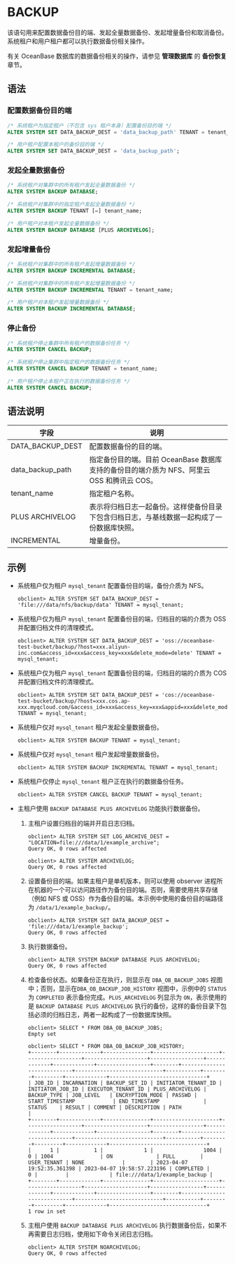 # BACKUP

该语句用来配置数据备份目的端、发起全量数据备份、发起增量备份和取消备份。系统租户和用户租户都可以执行数据备份相关操作。

有关 OceanBase 数据库的数据备份相关的操作，请参见 **管理数据库** 的 **备份恢复**章节。

## 语法

### 配置数据备份目的端

```sql
/* 系统租户为指定租户（不包含 sys 租户本身）配置备份目的端 */
ALTER SYSTEM SET DATA_BACKUP_DEST = 'data_backup_path' TENANT = tenant_name;

/* 用户租户配置本租户的备份目的端 */
ALTER SYSTEM SET DATA_BACKUP_DEST = 'data_backup_path';
```

### 发起全量数据备份

```sql
/* 系统租户对集群中的所有租户发起全量数据备份 */
ALTER SYSTEM BACKUP DATABASE;

/* 系统租户对集群中的指定租户发起全量数据备份 */
ALTER SYSTEM BACKUP TENANT [=] tenant_name;

/* 用户租户对本租户发起全量数据备份 */
ALTER SYSTEM BACKUP DATABASE [PLUS ARCHIVELOG];
```

### 发起增量备份

```sql
/* 系统租户对集群中的所有租户发起增量数据备份 */
ALTER SYSTEM BACKUP INCREMENTAL DATABASE;

/* 系统租户对集群中的所有租户发起增量数据备份 */
ALTER SYSTEM BACKUP INCREMENTAL TENANT = tenant_name;

/* 用户租户对本租户发起增量数据备份 */
ALTER SYSTEM BACKUP INCREMENTAL DATABASE;
```

### 停止备份

```sql
/* 系统租户停止集群中所有租户的数据备份任务 */
ALTER SYSTEM CANCEL BACKUP;

/* 系统租户停止集群中指定租户的数据备份任务 */
ALTER SYSTEM CANCEL BACKUP TENANT = tenant_name;

/* 用户租户停止本租户正在执行的数据备份任务 */
ALTER SYSTEM CANCEL BACKUP;
```

## 语法说明

| 字段 | 说明 |
| --- | --- |
| DATA_BACKUP_DEST | 配置数据备份的目的端。 |
| data_backup_path | 指定备份目的端。目前 OceanBase 数据库支持的备份目的端介质为 NFS、阿里云 OSS 和腾讯云 COS。 |
| tenant_name | 指定租户名称。 |
| PLUS ARCHIVELOG | 表示将归档日志一起备份。这样使备份目录下包含归档日志，与基线数据一起构成了一份数据库快照。|
| INCREMENTAL | 增量备份。 |

## 示例

- 系统租户仅为租户 `mysql_tenant` 配置备份目的端，备份介质为 NFS。

   ```shell
   obclient> ALTER SYSTEM SET DATA_BACKUP_DEST = 'file:///data/nfs/backup/data' TENANT = mysql_tenant;
   ```

- 系统租户仅为租户 `mysql_tenant` 配置备份目的端，归档目的端的介质为 OSS 并配置归档文件的清理模式。

   ```shell
   obclient> ALTER SYSTEM SET DATA_BACKUP_DEST = 'oss://oceanbase-test-bucket/backup/?host=xxx.aliyun-inc.com&access_id=xxx&access_key=xxx&delete_mode=delete' TENANT = mysql_tenant;
   ```

- 系统租户仅为租户 `mysql_tenant` 配置备份目的端，归档目的端的介质为 COS 并配置归档文件的清理模式。

  ```shell
  obclient> ALTER SYSTEM SET DATA_BACKUP_DEST = 'cos://oceanbase-test-bucket/backup/?host=xxx.cos.ap-xxx.myqcloud.com/&access_id=xxx&access_key=xxx&appid=xxx&delete_mode=delete' TENANT = mysql_tenant;
  ```

- 系统租户仅对 `mysql_tenant` 租户发起全量数据备份。

   ```shell
   obclient> ALTER SYSTEM BACKUP TENANT = mysql_tenant;
   ```

- 系统租户仅对 `mysql_tenant` 租户发起增量数据备份。

   ```shell
   obclient> ALTER SYSTEM BACKUP INCREMENTAL TENANT = mysql_tenant;
   ```

- 系统租户仅停止 `mysql_tenant` 租户正在执行的数据备份任务。

   ```shell
   obclient> ALTER SYSTEM CANCEL BACKUP TENANT = mysql_tenant;
   ```

- 主租户使用 `BACKUP DATABASE PLUS ARCHIVELOG` 功能执行数据备份。

    1. 主租户设置归档目的端并开启日志归档。

       ```shell
       obclient> ALTER SYSTEM SET LOG_ARCHIVE_DEST = "LOCATION=file:///data/1/example_archive";
       Query OK, 0 rows affected

       obclient> ALTER SYSTEM ARCHIVELOG;
       Query OK, 0 rows affected 
       ```

    2. 设置备份目的端。如果主租户是单机版本，则可以使用 observer 进程所在机器的一个可以访问路径作为备份目的端。否则，需要使用共享存储（例如 NFS 或 OSS）作为备份目的端。本示例中使用的备份目的端路径为 `/data/1/example_backup/`。
  
       ```shell
       obclient> ALTER SYSTEM SET DATA_BACKUP_DEST = 'file:///data/1/example_backup';
       Query OK, 0 rows affected
       ```

    3. 执行数据备份。

       ```shell
       obclient> ALTER SYSTEM BACKUP DATABASE PLUS ARCHIVELOG;
       Query OK, 0 rows affected       
       ```

    4. 检查备份状态。如果备份正在执行，则显示在 `DBA_OB_BACKUP_JOBS` 视图中；否则，显示在`DBA_OB_BACKUP_JOB_HISTORY` 视图中，示例中的 `STATUS` 为 `COMPLETED` 表示备份完成。`PLUS_ARCHIVELOG` 列显示为 `ON`，表示使用的是 `BACKUP DATABASE PLUS ARCHIVELOG` 执行的备份，这样的备份目录下包括必须的归档日志，两者一起构成了一份数据库快照。

       ```shell
       obclient> SELECT * FROM DBA_OB_BACKUP_JOBS;
       Empty set 

       obclient> SELECT * FROM DBA_OB_BACKUP_JOB_HISTORY;
       +--------+-------------+---------------+---------------------+------------------+--------------------+-----------------+-------------+-------------+-----------------+--------+----------------------------+----------------------------+-----------+--------+---------+-------------+-------------------------------+
       | JOB_ID | INCARNATION | BACKUP_SET_ID | INITIATOR_TENANT_ID | INITIATOR_JOB_ID | EXECUTOR_TENANT_ID | PLUS_ARCHIVELOG | BACKUP_TYPE | JOB_LEVEL   | ENCRYPTION_MODE | PASSWD | START_TIMESTAMP            | END_TIMESTAMP              | STATUS    | RESULT | COMMENT | DESCRIPTION | PATH                          |
       +--------+-------------+---------------+---------------------+------------------+--------------------+-----------------+-------------+-------------+-----------------+--------+----------------------------+----------------------------+-----------+--------+---------+-------------+-------------------------------+
       |      1 |           1 |             1 |                1004 |                0 | 1004               | ON              | FULL        | USER_TENANT | NONE            |        | 2023-04-07 19:52:35.361398 | 2023-04-07 19:58:57.223196 | COMPLETED |      0 |         |             | file:///data/1/example_backup |
       +--------+-------------+---------------+---------------------+------------------+--------------------+-----------------+-------------+-------------+-----------------+--------+----------------------------+----------------------------+-----------+--------+---------+-------------+-------------------------------+
       1 row in set 
       ```

    5. 主租户使用 `BACKUP DATABASE PLUS ARCHIVELOG` 执行数据备份后，如果不再需要日志归档，使用如下命令关闭日志归档。

       ```shell
       obclient> ALTER SYSTEM NOARCHIVELOG;
       Query OK, 0 rows affected
       ```